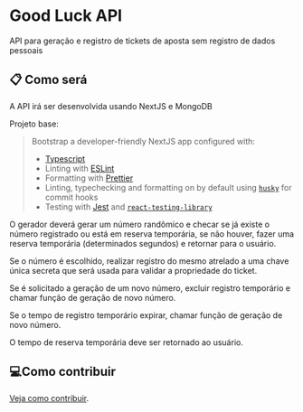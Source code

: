 # Good Luck API

API para geração e registro de tickets de aposta sem registro de dados pessoais

## 📋 Como será

A API irá ser desenvolvida usando NextJS e MongoDB

Projeto base:

> Bootstrap a developer-friendly NextJS app configured with:
>
> - [Typescript](https://www.typescriptlang.org/)
> - Linting with [ESLint](https://eslint.org/)
> - Formatting with [Prettier](https://prettier.io/)
> - Linting, typechecking and formatting on by default using [`husky`](https://github.com/typicode/husky) for commit hooks
> - Testing with [Jest](https://jestjs.io/) and [`react-testing-library`](https://testing-library.com/docs/react-testing-library/intro)

O gerador deverá gerar um número randômico e checar se já existe o número registrado ou está em reserva temporária, se não houver, fazer uma reserva temporária (determinados segundos) e retornar para o usuário.

Se o número é escolhido, realizar registro do mesmo atrelado a uma chave única secreta que será usada para validar a propriedade do ticket.

Se é solicitado a geração de um novo número, excluir registro temporário e chamar função de geração de novo número.

Se o tempo de registro temporário expirar, chamar função de geração de novo número. 

O tempo de reserva temporária deve ser retornado ao usuário.

## 💻Como contribuir

[Veja como contribuir](./CONTRIBUTING.md).

